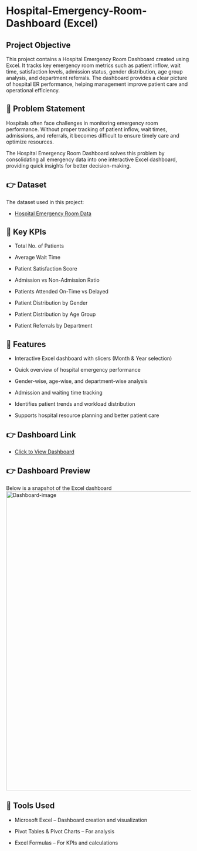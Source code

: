 # Hospital-Emergency-Room-Dashboard (Excel)
## Project Objective 
This project contains a Hospital Emergency Room Dashboard created using Excel. It tracks key emergency room metrics such as patient inflow, wait time, satisfaction levels, admission status, gender distribution, age group analysis, and department referrals. The dashboard provides a clear picture of hospital ER performance, helping management improve patient care and operational efficiency.

## 📌 Problem Statement
Hospitals often face challenges in monitoring emergency room performance. Without proper tracking of patient inflow, wait times, admissions, and referrals, it becomes difficult to ensure timely care and optimize resources.

The Hospital Emergency Room Dashboard solves this problem by consolidating all emergency data into one interactive Excel dashboard, providing quick insights for better decision-making.

## 👉 Dataset
The dataset used in this project:
 - <a href = "https://github.com/khansadiq5/Hospital-Emergency-Room-Dashboard_Excel/blob/main/Dashboard.xlsx"> Hospital Emergency Room Data </a>

## 📌 Key KPIs

 - Total No. of Patients

 - Average Wait Time

 - Patient Satisfaction Score

 - Admission vs Non-Admission Ratio

 - Patients Attended On-Time vs Delayed

 - Patient Distribution by Gender

 - Patient Distribution by Age Group

 - Patient Referrals by Department

## 📌 Features

 - Interactive Excel dashboard with slicers (Month & Year selection)

 - Quick overview of hospital emergency performance

 - Gender-wise, age-wise, and department-wise analysis

 - Admission and waiting time tracking

 - Identifies patient trends and workload distribution

 - Supports hospital resource planning and better patient care

## 👉 Dashboard Link
 - <a href = "https://github.com/khansadiq5/Hospital-Emergency-Room-Dashboard_Excel/blob/main/Dashboard.xlsx"> Click to View Dashboard </a>

## 👉 Dashboard Preview
Below is a snapshot of the Excel dashboard
<img width="1812" height="814" alt="Dashboard-image" src="https://github.com/user-attachments/assets/2395a117-8baf-411d-9e59-5f2bbb874eb7" />

## 📌 Tools Used

 - Microsoft Excel – Dashboard creation and visualization

 - Pivot Tables & Pivot Charts – For analysis

 - Excel Formulas – For KPIs and calculations



